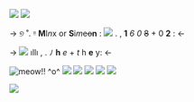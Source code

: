 ![](https://64.media.tumblr.com/cfc71be0e8741848d8755ffca0db58a7/b8d8bc08f3a929b2-80/s2048x3072/1e89527ab6df652c198cef5ada4f55744c6cbda6.pnj)
 ![](https://64.media.tumblr.com/e889f77ac75042b8181d8c08946d7f0d/fcd433898e1690d9-9c/s2048x3072/3b9ef8052b741b78ae92a9122792ec9f286f6390.pnj)
  
->              ୭ ˚. ᵎᵎ  **M**I*n*x or **S**i*m*e~~o~~**n** :      ![](https://64.media.tumblr.com/f93e291c15643f76dd3b0997ad59547a/48ab18e98b53e06b-0a/s75x75_c1/b7ac081fed1c9222e968c842dc53753dc3dddc3f.gifv)      .           , **1** *6*    *0* ~~8~~ + 0 **2** : <-

 ->   ![](https://64.media.tumblr.com/6b7b08310ca256870de4b7dfa8fd8a5a/48ab18e98b53e06b-eb/s75x75_c1/41443436ed964c18d01187a2ef89cdafe3ac4704.gifv) ıllı , .    ﾉ **h** *e* + *t* h **e** y:  <-


![meow!! ^o^](https://64.media.tumblr.com/9aee9ab848f3d7686c7bb80a1a831f0e/020327255bd6feab-bf/s250x400/77b4716f82548313c4df13e63f64fbbd5fc660f4.gifv) ![](https://64.media.tumblr.com/e79fc6653d7650ab1cd8c6054761655c/05e6a46f29e2d771-f7/s250x400/d2ffd7b215a0fd8c69d6aa30493de4d1ec9c4d86.gifv)  ![](
https://64.media.tumblr.com/d7459828bebc323f138ed394a8b4f7a3/a671f5cbbeb1f6b1-cc/s250x400/95397b65ace1228c82e06649a28eebb3bad66056.gifv)  ![](https://64.media.tumblr.com/51ae33f5c9825306cd9116d18b15c247/020327255bd6feab-6e/s250x400/b6023b388fed487a652d5e367d14f4d4ada30e2a.gifv)
![](https://64.media.tumblr.com/dd1b3d6a241b9feca7cbc959da63e2bc/05e6a46f29e2d771-70/s250x400/5b41bab56c93cdb01cb38d2de41d9e6b38faa98b.gifv)
![](https://64.media.tumblr.com/4b5ad89a57bf148f39c7a4dedafa9a29/e1e01827f2b1a070-ed/s250x400/423fee4184e420ba2f6427e53c3623ffc5e5ea85.gifv)


![](https://64.media.tumblr.com/cfc71be0e8741848d8755ffca0db58a7/b8d8bc08f3a929b2-80/s2048x3072/1e89527ab6df652c198cef5ada4f55744c6cbda6.pnj)
